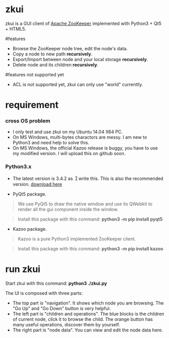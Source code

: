 # zkui
zkui is a GUI client of [Apache ZooKeeper](http://zookeeper.apache.org/) implemented with Python3 + Qt5 + HTML5.

#features
* Browse the ZooKeeper node tree, edit the node's data.
* Copy a node to new path **recursively**.
* Export/Import between node and your local storage **recursively**.
* Delete node and its children  **recursively**.

#features not supported yet
* ACL is not supported yet, zkui can only use "world" currentlly.

# requirement

### cross OS problem
* I only test and use zkui on my Ubuntu 14.04 X64 PC.
* On MS Windows, multi-bytes charactors are messy. I am new to Python3 and need help to solve this.
* On MS Windows, the official Kazoo release is buggy, you have to use my modified version. I will upload this on github soon.

### Python3.x

* The latest version is 3.4.2 as Ｉwrite this. This is also the recommended version. [download here](http://http://python.org/)

* PyQt5 package. 

> We use PyQt5 to draw the native window and use its QWebkit to render all the gui component inside the window. 

> Install this package with this command:  **python3 -m pip install pyqt5**
        
* Kazoo package.

> Kazoo is a pure Python3 implemented ZooKeeper client.

> Install this package with this command: **python3 -m pip install kazoo**

# run zkui
Start zkui with this command:  **python3 ./zkui.py**

The UI is composed with three parts:

* The top part is "navigation". It shows which node you are browsing. The "Go Up" and "Go Down" button is very helpful.
* The left part is "children and operations".  The blue blocks is the children of current node, click it to browse the child. The orange button has many useful operations, discover them by yourself.
* The right part is "node data". You can view and edit the node data here.
